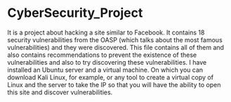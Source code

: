 # CyberSecurity_Project

It is a project about hacking a site similar to Facebook. It contains 18 security vulnerabilities from the OASP (which talks about the most famous vulnerabilities) and they were discovered. This file contains all of them and also contains recommendations to prevent the existence of these vulnerabilities and also to try discovering these vulnerabilities. I have installed an Ubuntu server and a virtual machine. On which you can download Kali Linux, for example, or any tool to create a virtual copy of Linux and the server to take the IP so that you will have the ability to open this site and discover vulnerabilities.
